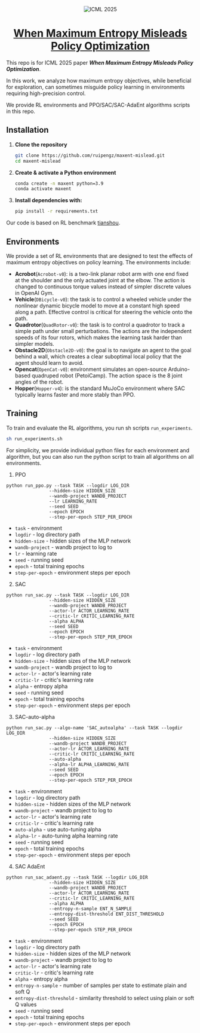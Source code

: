 <div align="center">

  
![ICML 2025](https://img.shields.io/badge/ICML-2025-blue) 
# [When Maximum Entropy Misleads Policy Optimization](https://www.arxiv.org/abs/2506.05615)

</div>

This repo is for ICML 2025 paper **_When Maximum Entropy Misleads Policy Optimization_**.  

In this work, we analyze how maximum entropy objectives, while beneficial for exploration, can sometimes misguide policy learning in environments requiring high-precision control. 

We provide RL environments and PPO/SAC/SAC-AdaEnt algorithms scripts in this repo.

## Installation

1. **Clone the repository**  
   ```bash
   git clone https://github.com/ruipengz/maxent-mislead.git
   cd maxent-mislead

2. **Create & activate a Python environment**
   ```bash
   conda create -n maxent python=3.9
   conda activate maxent

3. **Install dependencies with:**
   ```bash
   pip install -r requirements.txt

Our code is based on RL benchmark [tianshou](https://github.com/thu-ml/tianshou/tree/v0.5.0).

## Environments
We provide a set of RL environments that are designed to test the effects of maximum entropy objectives on policy learning. The environments include:
- **Acrobot**(`Acrobot-v0`): is a two-link planar robot arm with one end fixed at the shoulder and the only actuated joint at the elbow. The action is changed to continuous torque values instead of simpler discrete values in OpenAI Gym.
- **Vehicle**(`DBicycle-v0`): the task is to control a wheeled vehicle under the nonlinear dynamic bicycle model to move at a constant high speed along a path. Effective control is critical for steering the vehicle onto the path.
- **Quadrotor**(`QuadRotor-v0`): the task is to control a quadrotor to track a simple path under small perturbations. The actions are the independent speeds of its four rotors, which makes the learning task harder than simpler models. 
- **Obstacle2D**(`Obstacle2D-v0`): the goal is to navigate an agent to the goal behind a wall, which creates a clear suboptimal local policy that the agent should learn to avoid.
- **Opencat**(`OpenCat-v0`):  environment simulates an open-source Arduino-based quadruped robot (PetoiCamp). The action space is the 8 joint angles of the robot.
- **Hopper**(`Hopper-v4`): is the standard MuJoCo environment where SAC typically learns faster and more stably than PPO.

## Training
To train and evaluate the RL algorithms, you run sh scripts `run_experiments`. 
```bash
sh run_experiments.sh
```

For simplicity, we provide individual python files for each environment and algorithm, but you can also run the python script to train all algorithms on all environments.

1. PPO
```
python run_ppo.py --task TASK --logdir LOG_DIR 
                --hidden-size HIDDEN_SIZE
                --wandb-project WANDB_PROJECT
                --lr LEARNING_RATE
                --seed SEED
                --epoch EPOCH
                --step-per-epoch STEP_PER_EPOCH
```

- `task` - environment
- `logdir` - log directory path
- `hidden-size` - hidden sizes of the MLP network
- `wandb-project` - wandb project to log to
- `lr` - learning rate
- `seed` - running seed
- `epoch` - total training epochs
- `step-per-epoch` - environment steps per epoch


2. SAC
```
python run_sac.py --task TASK --logdir LOG_DIR 
                --hidden-size HIDDEN_SIZE
                --wandb-project WANDB_PROJECT
                --actor-lr ACTOR_LEARNING_RATE
                --critic-lr CRITIC_LEARNING_RATE
                --alpha ALPHA
                --seed SEED
                --epoch EPOCH
                --step-per-epoch STEP_PER_EPOCH
```

- `task` - environment
- `logdir` - log directory path
- `hidden-size` - hidden sizes of the MLP network
- `wandb-project` - wandb project to log to
- `actor-lr` - actor's learning rate
- `critic-lr` - critic's learning rate
- `alpha` - entropy alpha
- `seed` - running seed
- `epoch` - total training epochs
- `step-per-epoch` - environment steps per epoch

3. SAC-auto-alpha
```
python run_sac.py --algo-name 'SAC_autoalpha' --task TASK --logdir LOG_DIR 
                --hidden-size HIDDEN_SIZE
                --wandb-project WANDB_PROJECT
                --actor-lr ACTOR_LEARNING_RATE
                --critic-lr CRITIC_LEARNING_RATE
                --auto-alpha
                --alpha-lr ALPHA_LEARNING_RATE
                --seed SEED
                --epoch EPOCH
                --step-per-epoch STEP_PER_EPOCH
```

- `task` - environment
- `logdir` - log directory path
- `hidden-size` - hidden sizes of the MLP network
- `wandb-project` - wandb project to log to
- `actor-lr` - actor's learning rate
- `critic-lr` - critic's learning rate
- `auto-alpha` - use auto-tuning alpha
- `alpha-lr` - auto-tuning alpha learning rate
- `seed` - running seed
- `epoch` - total training epochs
- `step-per-epoch` - environment steps per epoch


4. SAC AdaEnt
```
python run_sac_adaent.py --task TASK --logdir LOG_DIR 
                --hidden-size HIDDEN_SIZE
                --wandb-project WANDB_PROJECT
                --actor-lr ACTOR_LEARNING_RATE
                --critic-lr CRITIC_LEARNING_RATE
                --alpha ALPHA
                --entropy-n-sample ENT_N_SAMPLE
                --entropy-dist-threshold ENT_DIST_THRESHOLD
                --seed SEED
                --epoch EPOCH
                --step-per-epoch STEP_PER_EPOCH
```

- `task` - environment
- `logdir` - log directory path
- `hidden-size` - hidden sizes of the MLP network
- `wandb-project` - wandb project to log to
- `actor-lr` - actor's learning rate
- `critic-lr` - critic's learning rate
- `alpha` - entropy alpha
- `entropy-n-sample` - number of samples per state to estimate plain and soft Q
- `entropy-dist-threshold` - similarity threshold to select using plain or soft Q values
- `seed` - running seed
- `epoch` - total training epochs
- `step-per-epoch` - environment steps per epoch
